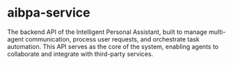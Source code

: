 # aibpa-service
The backend API of the Intelligent Personal Assistant, built to manage multi-agent communication, process user requests, and orchestrate task automation. This API serves as the core of the system, enabling agents to collaborate and integrate with third-party services.

